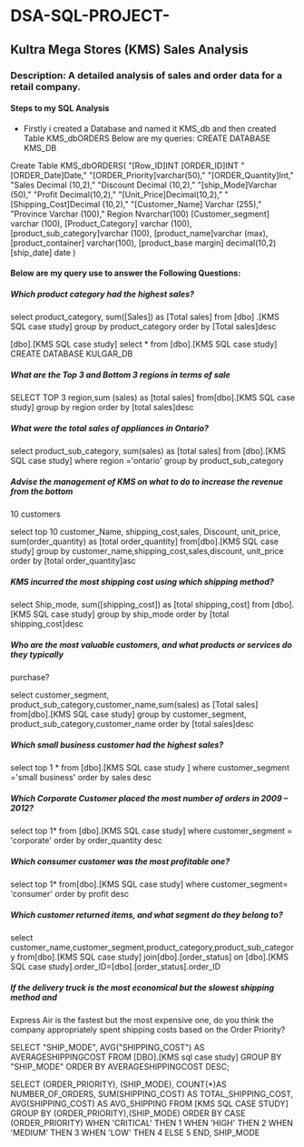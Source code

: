 # DSA-SQL-PROJECT-
## Kultra Mega Stores (KMS) Sales Analysis
### Description: A detailed analysis of sales and order data for a retail company.
#### Steps to my SQL Analysis 
- Firstly i created a Database and named it KMS_db and then created Table KMS_dbORDERS
Below are my queries:
CREATE DATABASE KMS_DB

Create Table KMS_dbORDERS(
"[Row_ID]INT
[ORDER_ID]INT
"[ORDER_Date]Date,"
"[ORDER_Priority]varchar(50),"
"[ORDER_Quantity]Int,"
"Sales Decimal (10,2),"
"Discount Decimal (10,2),"
"[ship_Mode]Varchar (50),"
"Profit Decimal(10,2),"
"[Unit_Price]Decimal(10,2),"
"[Shipping_Cost]Decimal (10,2),"
"[Customer_Name] Varchar (255),"
"Province Varchar (100),"
Region Nvarchar(100)
[Customer_segment] varchar (100),
[Product_Category]  varchar (100),
[product_sub_category]varchar (100),
[product_name]varchar (max),
[product_container] varchar(100),
[product_base margin] decimal(10,2)
[ship_date] date
)

#### Below are my query use to answer the Following Questions:
##### Which product category had the highest sales?

select product_category, sum([Sales]) as [Total sales]
from [dbo] .[KMS SQL case study]
group by product_category
order by [Total sales]desc

[dbo].[KMS SQL case study]
select * from [dbo].[KMS SQL case study]
CREATE DATABASE KULGAR_DB

##### What are the Top 3 and Bottom 3 regions in terms of sale

SELECT TOP 3 region,sum (sales) as [total sales]
from[dbo].[KMS SQL case study]
group by region
order by [total sales]desc


##### What were the total sales of appliances in Ontario?
select product_sub_category, sum(sales) as [total sales]
from  [dbo].[KMS SQL case study]
where region ='ontario'
group by product_sub_category


##### Advise the management of KMS on what to do to increase the revenue from the bottom
10 customers

select top 10 customer_Name, shipping_cost,sales, Discount, unit_price, sum(order_quantity) as [total order_quantity]
from[dbo].[KMS SQL case study]
group by customer_name,shipping_cost,sales,discount, unit_price
order by [total order_quantity]asc

##### KMS incurred the most shipping cost using which shipping method?
select Ship_mode, sum([shipping_cost]) as [total shipping_cost]
from [dbo].[KMS SQL case study]
group by ship_mode
order by [total shipping_cost]desc

##### Who are the most valuable customers, and what products or services do they typically
purchase?

select customer_segment, product_sub_category,customer_name,sum(sales) as [Total sales]
from[dbo].[KMS SQL case study]
group by customer_segment, product_sub_category,customer_name
order by [total sales]desc

##### Which small business customer had the highest sales?
select top 1 *
from [dbo].[KMS SQL case study ]
where customer_segment ='small business'
order by sales desc

##### Which Corporate Customer placed the most number of orders in 2009 – 2012?

select top 1*
from [dbo].[KMS SQL case study]
where customer_segment = 'corporate'
order by order_quantity desc

##### Which consumer customer was the most profitable one?

select top 1*
from[dbo].[KMS SQL case study]
where customer_segment= 'consumer'
order by profit desc

##### Which customer returned items, and what segment do they belong to?

select customer_name,customer_segment,product_category,product_sub_category
from[dbo].[KMS SQL case study]
join[dbo].[order_status]
on [dbo].[KMS SQL case study].order_ID=[dbo].[order_status].order_ID

##### If the delivery truck is the most economical but the slowest shipping method and
Express Air is the fastest but the most expensive one, do you think the company
appropriately spent shipping costs based on the Order Priority?

SELECT 
"SHIP_MODE",
AVG("SHIPPING_COST") AS AVERAGESHIPPINGCOST
FROM 
[DBO].[KMS sql case study]
GROUP BY
"SHIP_MODE"
ORDER BY
AVERAGESHIPPINGCOST DESC;

 SELECT
 (ORDER_PRIORITY),
 (SHIP_MODE),
 COUNT(*)AS NUMBER_OF_ORDERS,
 SUM(SHIPPING_COST) AS
 TOTAL_SHIPPING_COST,
 AVG(SHIPPING_COST) AS AVG_SHIPPING
 FROM
 [KMS SQL CASE STUDY]
 GROUP BY
 (ORDER_PRIORITY),(SHIP_MODE)
ORDER BY
CASE (ORDER_PRIORITY)
WHEN 'CRITICAL' THEN 1
WHEN 'HIGH'  THEN 2
WHEN 'MEDIUM' THEN 3
WHEN 'LOW' THEN 4
ELSE 5
END,
SHIP_MODE
